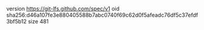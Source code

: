 version https://git-lfs.github.com/spec/v1
oid sha256:d46a107fe3e880405588b7abc0740f69c62d0f5afeadc76df5c37efdf3bf5b12
size 481
